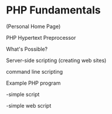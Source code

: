 # PHP Fundamentals

(Personal Home Page)

PHP Hypertext Preprocessor

What's Possible?

Server-side scripting (creating web sites)

command line scripting

Example PHP program

-simple script

<?php 
    $message = "Hello World!";
    echo $message;
?>


-simple web script

<?php
$message = "Hello World!";
$title = "HTML Sample";
?>

<!DOCTYPE html>
<html>
    <head>
        <title>PHP Fundamentals - <?=$title?></title>
    </head>
    <body>
        <h1><?php echo $message ?> </h1>
    </body>
</html>

